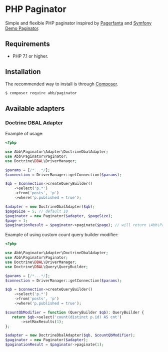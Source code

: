 # PHP Paginator

Simple and flexible PHP paginator inspired by [Pagerfanta](https://github.com/BabDev/Pagerfanta)
and [Symfony Demo Paginator](https://github.com/symfony/demo/blob/master/src/Pagination/Paginator.php).

## Requirements

* PHP 7.1 or higher.

## Installation

The recommended way to install is through [Composer](http://getcomposer.org).

```bash
$ composer require abb/paginator
```

## Available adapters

### Doctrine DBAL Adapter

Example of usage:

```php
<?php

use Abb\Paginator\Adapter\DoctrineDbalAdapter;
use Abb\Paginator\Paginator;
use Doctrine\DBAL\DriverManager;

$params = [/*...*/];
$connection = DriverManager::getConnection($params);

$qb = $connection->createQueryBuilder()
    ->select('p.*')
    ->from('posts', 'p')
    ->where('p.published = true');

$adapter = new DoctrineDbalAdapter($qb);
$pageSize = 5; // default 10
$paginator = new Paginator($adapter, $pageSize);
$page = 1;
$paginationResult = $paginator->paginate($page); // will return \Abb\Paginator\PaginationResult object
```

Example of using custom count query builder modifier:

```php
<?php

use Abb\Paginator\Adapter\DoctrineDbalAdapter;
use Abb\Paginator\Paginator;
use Doctrine\DBAL\DriverManager;
use Doctrine\DBAL\Query\QueryBuilder;

$params = [/*...*/];
$connection = DriverManager::getConnection($params);

$qb = $connection->createQueryBuilder()
    ->select('p.*')
    ->from('posts', 'p')
    ->where('p.published = true');

$countQbModifier = function (QueryBuilder $qb): QueryBuilder {
   return $qb->select('count(distinct p.id) AS cnt')
       ->setMaxResults(1);
};

$adapter = new DoctrineDbalAdapter($qb, $countQbModifier);
$paginator = new Paginator($adapter);
$paginationResult = $paginator->paginate(1);
```
